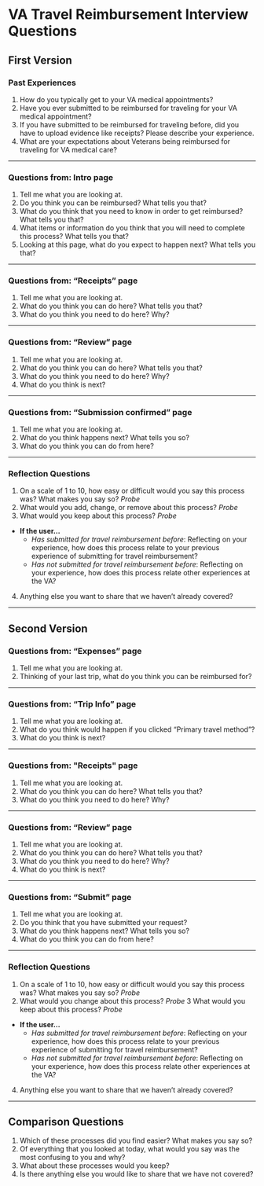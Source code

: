 # VA Travel Reimbursement Interview Questions

## First Version

### Past Experiences

1. How do you typically get to your VA medical appointments?
2. Have you ever submitted to be reimbursed for traveling for your VA medical appointment?
3. If you have submitted to be reimbursed for traveling before, did you have to upload evidence like receipts? Please describe your experience.
4. What are your expectations about Veterans being reimbursed for traveling for VA medical care?

---

### Questions from: Intro page

1. Tell me what you are looking at.
2. Do you think you can be reimbursed? What tells you that?
3. What do you think that you need to know in order to get reimbursed? What tells you that?
4. What items or information do you think that you will need to complete this process? What tells you that?
5. Looking at this page, what do you expect to happen next? What tells you that?

---

### Questions from: “Receipts” page

1. Tell me what you are looking at.
2. What do you think you can do here? What tells you that?
3. What do you think you need to do here? Why?

---

### Questions from: “Review” page

1. Tell me what you are looking at.
2. What do you think you can do here? What tells you that?
3. What do you think you need to do here? Why?
4. What do you think is next?

---

### Questions from: “Submission confirmed” page

1. Tell me what you are looking at.
2. What do you think happens next? What tells you so?
3. What do you think you can do from here?

---

### Reflection Questions

1. On a scale of 1 to 10, how easy or difficult would you say this process was? What makes you say so? *Probe*
2. What would you add, change, or remove about this process? *Probe*
3. What would you keep about this process? *Probe*
- **If the user…**
  - *Has submitted for travel reimbursement before*: Reflecting on your experience, how does this process relate to your previous experience of submitting for travel reimbursement?
  - *Has not submitted for travel reimbursement before*: Reflecting on your experience, how does this process relate other experiences at the VA?
4. Anything else you want to share that we haven’t already covered?

---

## Second Version

### Questions from: “Expenses” page

1. Tell me what you are looking at.
2. Thinking of your last trip, what do you think you can be reimbursed for?

---

### Questions from: “Trip Info” page

1. Tell me what you are looking at.
2. What do you think would happen if you clicked “Primary travel method”?
3. What do you think is next?

---

### Questions from: "Receipts" page

1. Tell me what you are looking at.
2. What do you think you can do here? What tells you that?
3. What do you think you need to do here? Why?

---

### Questions from: “Review” page

1. Tell me what you are looking at.
2. What do you think you can do here? What tells you that?
3. What do you think you need to do here? Why?
4. What do you think is next?

---

### Questions from: “Submit” page

1. Tell me what you are looking at.
2. Do you think that you have submitted your request?
3. What do you think happens next? What tells you so?
4. What do you think you can do from here?

---

### Reflection Questions

1. On a scale of 1 to 10, how easy or difficult would you say this process was? What makes you say so? *Probe*
2. What would you change about this process? *Probe*
3 What would you keep about this process? *Probe*
- **If the user…**
  - *Has submitted for travel reimbursement before*: Reflecting on your experience, how does this process relate to your previous experience of submitting for travel reimbursement?
  - *Has not submitted for travel reimbursement before*: Reflecting on your experience, how does this process relate other experiences at the VA?
4. Anything else you want to share that we haven’t already covered?

---

## Comparison Questions

1. Which of these processes did you find easier? What makes you say so?
2. Of everything that you looked at today, what would you say was the most confusing to you and why?
3. What about these processes would you keep?
4. Is there anything else you would like to share that we have not covered?
